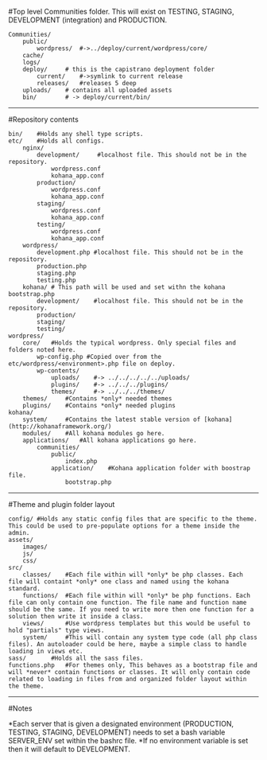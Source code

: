 #Top level Communities folder. This will exist on TESTING, STAGING, DEVELOPMENT (integration) and PRODUCTION.

    Communities/
	    public/
		    wordpress/	#->../deploy/current/wordpress/core/
	    cache/
	    logs/
	    deploy/		# this is the capistrano deployment folder
		    current/	#->symlink to current release
		    releases/	#releases 5 deep
	    uploads/	# contains all uploaded assets
	    bin/		# -> deploy/current/bin/

-----

#Repository contents

    bin/	#Holds any shell type scripts.
    etc/	#Holds all configs.
	    nginx/
		    development/	 #localhost file. This should not be in the repository.
			    wordpress.conf
			    kohana_app.conf
		    production/
			    wordpress.conf
			    kohana_app.conf
		    staging/
			    wordpress.conf
			    kohana_app.conf
		    testing/
			    wordpress.conf
			    kohana_app.conf
	    wordpress/
		    development.php #localhost file. This should not be in the repository.
		    production.php
		    staging.php
		    testing.php
	    kohana/	# This path will be used and set withn the kohana bootstrap.php
		    development/	#localhost file. This should not be in the repository.
		    production/
		    staging/
		    testing/
    wordpress/
	    core/	#Holds the typical wordpress. Only special files and folders noted here.
		    wp-config.php #Copied over from the etc/wordpress/<environment>.php file on deploy.
		    wp-contents/
			    uploads/	#-> ../../../../../uploads/
			    plugins/	#-> ../../../plugins/
			    themes/		#-> ../../../themes/
	    themes/		#Contains *only* needed themes
	    plugins/	#Contains *only* needed plugins
    kohana/
	    system/		#Contains the latest stable version of [kohana](http://kohanaframework.org/)
	    modules/	#All kohana modules go here.
	    applications/	#All kohana applications go here.
		    communities/
			    public/
				    index.php
			    application/	#Kohana application folder with boostrap file.
				    bootstrap.php

-----

#Theme and plugin folder layout

    config/	#Holds any static config files that are specific to the theme. This could be used to pre-populate options for a theme inside the admin.
    assets/
	    images/
	    js/
	    css/
    src/
	    classes/	#Each file within will *only* be php classes. Each file will containt *only* one class and named using the kohana standard.
	    functions/	#Each file within will *only* be php functions. Each file can only contain one function. The file name and function name should be the same. If you need to write more then one function for a solution then write it inside a class.
	    views/		#Use wordpress templates but this would be useful to hold "partials" type views.
	    system/		#This will contain any system type code (all php class files). An autoloader could be here, maybe a simple class to handle loading in views etc.
    sass/		#Holds all the sass files.
    functions.php	#For themes only, This behaves as a bootstrap file and will *never* contain functions or classes. It will only contain code related to loading in files from and organized folder layout within the theme.

-----

#Notes

*Each server that is given a designated environment (PRODUCTION, TESTING, STAGING, DEVELOPMENT) needs to set a bash variable SERVER_ENV set within the bashrc file.
*If no environment variable is set then it will default to DEVELOPMENT.
